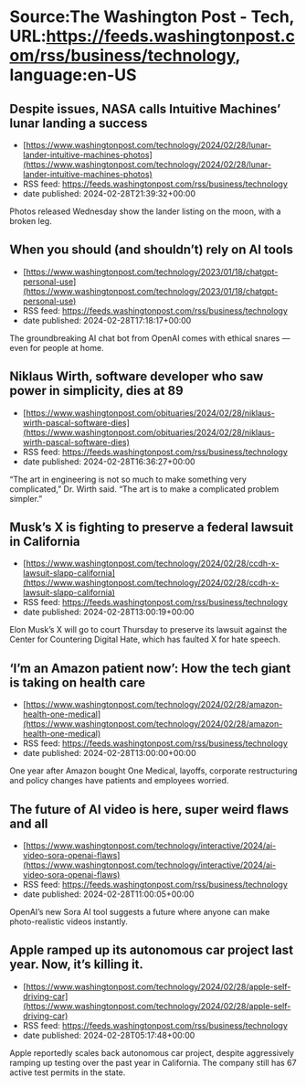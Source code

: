 # Source:The Washington Post - Tech, URL:https://feeds.washingtonpost.com/rss/business/technology, language:en-US

## Despite issues, NASA calls Intuitive Machines’ lunar landing a success
 - [https://www.washingtonpost.com/technology/2024/02/28/lunar-lander-intuitive-machines-photos](https://www.washingtonpost.com/technology/2024/02/28/lunar-lander-intuitive-machines-photos)
 - RSS feed: https://feeds.washingtonpost.com/rss/business/technology
 - date published: 2024-02-28T21:39:32+00:00

Photos released Wednesday show the lander listing on the moon, with a broken leg.

## When you should (and shouldn’t) rely on AI tools
 - [https://www.washingtonpost.com/technology/2023/01/18/chatgpt-personal-use](https://www.washingtonpost.com/technology/2023/01/18/chatgpt-personal-use)
 - RSS feed: https://feeds.washingtonpost.com/rss/business/technology
 - date published: 2024-02-28T17:18:17+00:00

The groundbreaking AI chat bot from OpenAI comes with ethical snares — even for people at home.

## Niklaus Wirth, software developer who saw power in simplicity, dies at 89
 - [https://www.washingtonpost.com/obituaries/2024/02/28/niklaus-wirth-pascal-software-dies](https://www.washingtonpost.com/obituaries/2024/02/28/niklaus-wirth-pascal-software-dies)
 - RSS feed: https://feeds.washingtonpost.com/rss/business/technology
 - date published: 2024-02-28T16:36:27+00:00

“The art in engineering is not so much to make something very complicated,” Dr. Wirth said. “The art is to make a complicated problem simpler.”

## Musk’s X is fighting to preserve a federal lawsuit in California
 - [https://www.washingtonpost.com/technology/2024/02/28/ccdh-x-lawsuit-slapp-california](https://www.washingtonpost.com/technology/2024/02/28/ccdh-x-lawsuit-slapp-california)
 - RSS feed: https://feeds.washingtonpost.com/rss/business/technology
 - date published: 2024-02-28T13:00:19+00:00

Elon Musk’s X will go to court Thursday to preserve its lawsuit against the Center for Countering Digital Hate, which has faulted X for hate speech.

## ‘I’m an Amazon patient now’: How the tech giant is taking on health care
 - [https://www.washingtonpost.com/technology/2024/02/28/amazon-health-one-medical](https://www.washingtonpost.com/technology/2024/02/28/amazon-health-one-medical)
 - RSS feed: https://feeds.washingtonpost.com/rss/business/technology
 - date published: 2024-02-28T13:00:00+00:00

One year after Amazon bought One Medical, layoffs, corporate restructuring and policy changes have patients and employees worried.

## The future of AI video is here, super weird flaws and all
 - [https://www.washingtonpost.com/technology/interactive/2024/ai-video-sora-openai-flaws](https://www.washingtonpost.com/technology/interactive/2024/ai-video-sora-openai-flaws)
 - RSS feed: https://feeds.washingtonpost.com/rss/business/technology
 - date published: 2024-02-28T11:00:05+00:00

OpenAI’s new Sora AI tool suggests a future where anyone can make photo-realistic videos instantly.

## Apple ramped up its autonomous car project last year. Now, it’s killing it.
 - [https://www.washingtonpost.com/technology/2024/02/28/apple-self-driving-car](https://www.washingtonpost.com/technology/2024/02/28/apple-self-driving-car)
 - RSS feed: https://feeds.washingtonpost.com/rss/business/technology
 - date published: 2024-02-28T05:17:48+00:00

Apple reportedly scales back autonomous car project, despite aggressively ramping up testing over the past year in California. The company still has 67 active test permits in the state.

